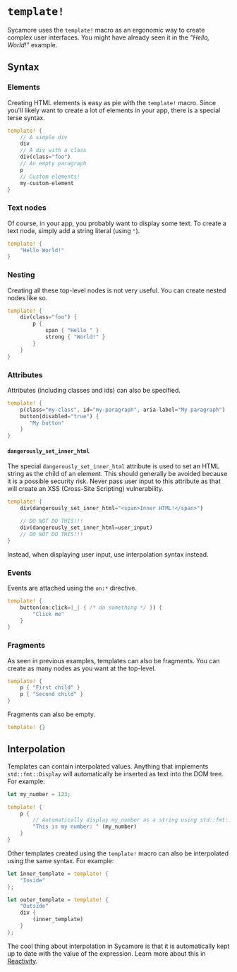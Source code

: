 # `template!`

Sycamore uses the `template!` macro as an ergonomic way to create complex user interfaces. You might
have already seen it in the _"Hello, World!"_ example.

## Syntax

### Elements

Creating HTML elements is easy as pie with the `template!` macro. Since you'll likely want to create
a lot of elements in your app, there is a special terse syntax.

```rust
template! {
    // A simple div
    div
    // A div with a class
    div(class="foo")
    // An empty paragraph
    p
    // Custom elements!
    my-custom-element
}
```

### Text nodes

Of course, in your app, you probably want to display some text. To create a text node, simply add a
string literal (using `"`).

```rust
template! {
    "Hello World!"
}
```

### Nesting

Creating all these top-level nodes is not very useful. You can create nested nodes like so.

```rust
template! {
    div(class="foo") {
        p {
            span { "Hello " }
            strong { "World!" }
        }
    }
}
```

### Attributes

Attributes (including classes and ids) can also be specified.

```rust
template! {
    p(class="my-class", id="my-paragraph", aria-label="My paragraph")
    button(disabled="true") {
       "My button"
    }
}
```

#### `dangerously_set_inner_html`

The special `dangerously_set_inner_html` attribute is used to set an HTML string as the child of an
element. This should generally be avoided because it is a possible security risk. Never pass user
input to this attribute as that will create an XSS (Cross-Site Scripting) vulnerability.

```rust
template! {
    div(dangerously_set_inner_html="<span>Inner HTML!</span>")

    // DO NOT DO THIS!!!
    div(dangerously_set_inner_html=user_input)
    // DO NOT DO THIS!!!
}
```

Instead, when displaying user input, use interpolation syntax instead.

### Events

Events are attached using the `on:*` directive.

```rust
template! {
    button(on:click=|_| { /* do something */ }) {
        "Click me"
    }
}
```

### Fragments

As seen in previous examples, templates can also be fragments. You can create as many nodes as you
want at the top-level.

```rust
template! {
    p { "First child" }
    p { "Second child" }
}
```

Fragments can also be empty.

```rust
template! {}
```

## Interpolation

Templates can contain interpolated values. Anything that implements `std::fmt::Display` will
automatically be inserted as text into the DOM tree. For example:

```rust
let my_number = 123;

template! {
    p {
        // Automatically display my_number as a string using std::fmt::Display
        "This is my number: " (my_number)
    }
}
```

Other templates created using the `template!` macro can also be interpolated using the same syntax.
For example:

```rust
let inner_template = template! {
    "Inside"
};

let outer_template = template! {
    "Outside"
    div {
        (inner_template)
    }
};
```

The cool thing about interpolation in Sycamore is that it is automatically kept up to date with the
value of the expression. Learn more about this in [Reactivity](./reactivity).
